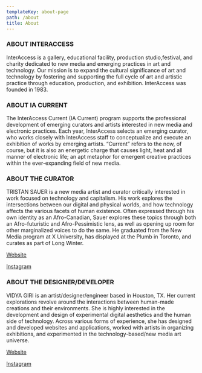 ```yaml
---
templateKey: about-page
path: /about
title: About
---
```

### ABOUT INTERACCESS

InterAccess is	a	gallery,	educational	facility,	production	studio,festival,	and	charity	dedicated	to	new	media	and	emerging	practices	in	art	and	technology.	Our	mission	is	to	expand	the	cultural	significance	of	art	and	technology	by	fostering	and	supporting	the	full cycle	of	art	and	artistic	practice	through	education,	production,	and	exhibition.	InterAccess	was	founded	in	1983.

### ABOUT IA CURRENT

The InterAccess Current (IA Current) program supports the professional development of emerging curators and artists interested in new media and electronic practices. Each year, InterAccess selects an emerging curator, who works closely with InterAccess staff to conceptualize and execute an exhibition of works by emerging artists. “Current” refers to the now, of course, but it is also an energetic charge that causes light, heat and all manner of electronic life; an apt metaphor for emergent creative practices within the ever-expanding field of new media.

### ABOUT THE CURATOR

TRISTAN SAUER is a new media artist and curator critically interested in work focused on technology and capitalism. His work explores the intersections between our digital and physical worlds, and how technology affects the various facets of human existence. Often expressed through his own identity as an Afro-Canadian, Sauer explores these topics through both an Afro-futuristic and Afro-Pessimistic lens, as well as opening up room for other marginalized voices to do the same. He graduated from the New Media program at X University, has displayed at the Plumb in Toronto, and curates as part of Long Winter.

[Website](https://www.tristansauer.com/)

[Instagram](https://www.instagram.com/sauer.tristan/)

### ABOUT THE DESIGNER/DEVELOPER

VIDYA GIRI is an artist/designer/engineer based in Houston, TX. Her current explorations revolve around the interactions between human-made creations and their environments. She is highly interested in the development and design of experimental digital aesthetics and the human side of technology. Across various forms of experience, she has designed and developed websites and applications, worked with artists in organizing exhibitions, and experimented in the technology-based/new media art universe.

[Website](https://www.vidyagiri.com/)

[Instagram](https://www.instagram.com/vidgiri/)